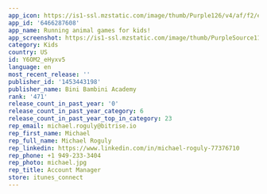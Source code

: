 ```yaml
---
app_icon: https://is1-ssl.mzstatic.com/image/thumb/Purple126/v4/af/f2/e9/aff2e991-9605-5bc7-af27-70b45ca7598f/AppIcon-1x_U007emarketing-0-7-0-85-220-0.png/1024x1024bb.png
app_id: '6466287608'
app_name: Running animal games for kids!
app_screenshot: https://is1-ssl.mzstatic.com/image/thumb/PurpleSource116/v4/1b/b1/48/1bb148d1-db92-5d78-5d3a-febdc03e03ee/ef84e402-bf95-4285-9295-e2c12ad98bae_data_U002f21ebec87-2a92-48e6-869d-74dcd9c40ef6_U002fen-US_U002fscreenshots_U002f2778x1284_U002f2778x1284_en_bar_s001_01.png/2778x1284bb.png
category: Kids
country: US
id: Y6OM2_eHyxv5
language: en
most_recent_release: ''
publisher_id: '1453443198'
publisher_name: Bini Bambini Academy
rank: '471'
release_count_in_past_year: '0'
release_count_in_past_year_category: 6
release_count_in_past_year_top_in_category: 23
rep_email: michael.roguly@bitrise.io
rep_first_name: Michael
rep_full_name: Michael Roguly
rep_linkedin: https://www.linkedin.com/in/michael-roguly-77376710
rep_phone: +1 949-233-3404
rep_photo: michael.jpg
rep_title: Account Manager
store: itunes_connect
---
```

